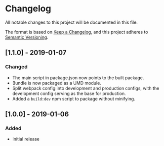 # Changelog
All notable changes to this project will be documented in this file.

The format is based on [Keep a Changelog](https://keepachangelog.com/en/1.0.0/),
and this project adheres to [Semantic Versioning](https://semver.org/spec/v2.0.0.html).

## [1.1.0] - 2019-01-07
### Changed
- The main script in package.json now points to the built package.
- Bundle is now packaged as a UMD module.
- Split webpack config into development and production configs, with the development config serving as the base for production.
- Added a `build:dev` npm script to package without minifying.

## [1.0.0] - 2019-01-06
### Added
- Initial release
